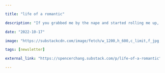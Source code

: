 ```yaml
---

title: "life of a romantic"

description: "If you grabbed me by the nape and started rolling me up, the way one folds a collapsible picnic blanket. That is to say, with difficulty getting the right angles, tucking in stray bits, and eliminating air..."

date: "2022-10-17"

image: "https://substackcdn.com/image/fetch/w_1200,h_600,c_limit,f_jpg,q_auto:good,fl_progressive:steep/https%3A%2F%2Fbucketeer-e05bbc84-baa3-437e-9518-adb32be77984.s3.amazonaws.com%2Fpublic%2Fimages%2F5133ffca-85f2-478a-a7e1-7f4d18436e70_1904x966.png"

tags: [newsletter]

external_link: "https://spencerchang.substack.com/p/life-of-a-romantic"

---
```


